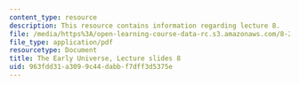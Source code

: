 ```yaml
---
content_type: resource
description: This resource contains information regarding lecture 8.
file: /media/https%3A/open-learning-course-data-rc.s3.amazonaws.com/8-286-the-early-universe-fall-2013/963fdd31a3099c44dabbf7dff3d5375e_MIT8_286F13_lec08.pdf
file_type: application/pdf
resourcetype: Document
title: The Early Universe, Lecture slides 8
uid: 963fdd31-a309-9c44-dabb-f7dff3d5375e
---
```

